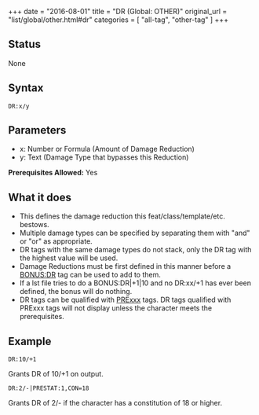 +++
date = "2016-08-01"
title = "DR (Global: OTHER)"
original_url = "list/global/other.html#dr"
categories = [ "all-tag", "other-tag" ]
+++

## Status

None

## Syntax

`DR:x/y`

## Parameters

-   x: Number or Formula (Amount of Damage Reduction)
-   y: Text (Damage Type that bypasses this Reduction)



**Prerequisites Allowed:** Yes

What it does
------------

-   This defines the damage reduction this feat/class/template/etc.
    bestows.
-   Multiple damage types can be specified by separating them with "and"
    or "or" as appropriate.
-   DR tags with the same damage types do not stack, only the DR tag
    with the highest value will be used.
-   Damage Reductions must be first defined in this manner before a
    [BONUS:DR](/list/global/bonus/dr.html) tag can be used to add
    to them.
-   If a lst file tries to do a BONUS:DR|+1|10 and no DR:xx/+1 has ever
    been defined, the bonus will do nothing.
-   DR tags can be qualified with [PRExxx](/list/global/pre.html) tags.
    DR tags qualified with PRExxx tags will not display unless the
    character meets the prerequisites.

Example
-------

`DR:10/+1`

Grants DR of 10/+1 on output.

`DR:2/-|PRESTAT:1,CON=18`

Grants DR of 2/- if the character has a constitution of 18 or higher.

